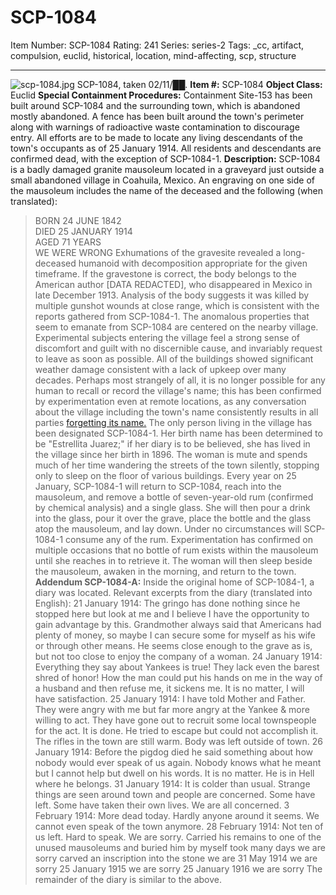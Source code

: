 # SCP-1084
Item Number: SCP-1084
Rating: 241
Series: series-2
Tags: _cc, artifact, compulsion, euclid, historical, location, mind-affecting, scp, structure

---

![scp-1084.jpg](https://scp-wiki.wdfiles.com/local--files/scp-1084/scp-1084.jpg)
SCP-1084, taken 02/11/██.
**Item #:** SCP-1084
**Object Class:** Euclid
**Special Containment Procedures:** Containment Site-153 has been built around SCP-1084 and the surrounding town, which is abandoned mostly abandoned. A fence has been built around the town's perimeter along with warnings of radioactive waste contamination to discourage entry. All efforts are to be made to locate any living descendants of the town's occupants as of 25 January 1914. All residents and descendants are confirmed dead, with the exception of SCP-1084-1.
**Description:** SCP-1084 is a badly damaged granite mausoleum located in a graveyard just outside a small abandoned village in Coahuila, Mexico. An engraving on one side of the mausoleum includes the name of the deceased and the following (when translated):
> BORN 24 JUNE 1842  
>  DIED 25 JANUARY 1914  
>  AGED 71 YEARS  
>  WE WERE WRONG
Exhumations of the gravesite revealed a long-deceased humanoid with decomposition appropriate for the given timeframe. If the gravestone is correct, the body belongs to the American author [DATA REDACTED], who disappeared in Mexico in late December 1913. Analysis of the body suggests it was killed by multiple gunshot wounds at close range, which is consistent with the reports gathered from SCP-1084-1.
The anomalous properties that seem to emanate from SCP-1084 are centered on the nearby village. Experimental subjects entering the village feel a strong sense of discomfort and guilt with no discernible cause, and invariably request to leave as soon as possible. All of the buildings showed significant weather damage consistent with a lack of upkeep over many decades. Perhaps most strangely of all, it is no longer possible for any human to recall or record the village's name; this has been confirmed by experimentation even at remote locations, as any conversation about the village including the town's name consistently results in all parties [forgetting its name.](/scp-909)
The only person living in the village has been designated SCP-1084-1. Her birth name has been determined to be "Estrellita Juarez;" if her diary is to be believed, she has lived in the village since her birth in 1896. The woman is mute and spends much of her time wandering the streets of the town silently, stopping only to sleep on the floor of various buildings. Every year on 25 January, SCP-1084-1 will return to SCP-1084, reach into the mausoleum, and remove a bottle of seven-year-old rum (confirmed by chemical analysis) and a single glass. She will then pour a drink into the glass, pour it over the grave, place the bottle and the glass atop the mausoleum, and lay down. Under no circumstances will SCP-1084-1 consume any of the rum. Experimentation has confirmed on multiple occasions that no bottle of rum exists within the mausoleum until she reaches in to retrieve it. The woman will then sleep beside the mausoleum, awaken in the morning, and return to the town.
**Addendum SCP-1084-A:** Inside the original home of SCP-1084-1, a diary was located. Relevant excerpts from the diary (translated into English):
> 21 January 1914: The gringo has done nothing since he stopped here but look at me and I believe I have the opportunity to gain advantage by this. Grandmother always said that Americans had plenty of money, so maybe I can secure some for myself as his wife or through other means. He seems close enough to the grave as is, but not too close to enjoy the company of a woman.
> 24 January 1914: Everything they say about Yankees is true! They lack even the barest shred of honor! How the man could put his hands on me in the way of a husband and then refuse me, it sickens me. It is no matter, I will have satisfaction.
> 25 January 1914: I have told Mother and Father. They were angry with me but far more angry at the Yankee & more willing to act. They have gone out to recruit some local townspeople for the act.
> It is done. He tried to escape but could not accomplish it. The rifles in the town are still warm. Body was left outside of town.
> 26 January 1914: Before the pigdog died he said something about how nobody would ever speak of us again. Nobody knows what he meant but I cannot help but dwell on his words. It is no matter. He is in Hell where he belongs.
> 31 January 1914: It is colder than usual. Strange things are seen around town and people are concerned. Some have left. Some have taken their own lives. We are all concerned.
> 3 February 1914: More dead today. Hardly anyone around it seems. We cannot even speak of the town anymore.
> 28 February 1914: Not ten of us left. Hard to speak. We are sorry. Carried his remains to one of the unused mausoleums and buried him by myself took many days we are sorry carved an inscription into the stone we are
> 31 May 1914 we are sorry
> 25 January 1915 we are sorry
> 25 January 1916 we are sorry
The remainder of the diary is similar to the above.